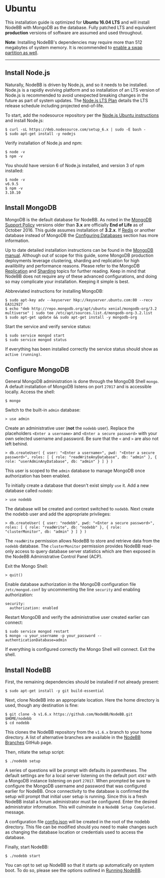 # Ubuntu

This installation guide is optimized for **Ubuntu 16.04 LTS** and will install NodeBB with MongoDB as the database. Fully patched LTS and equivalent **production** versions of software are assumed and used throughout.

**Note**: Installing NodeBB's dependencies may require more than 512 megabytes of system memory. It is recommended to [enable a swap partition as well](https://www.digitalocean.com/community/tutorials/how-to-add-swap-space-on-ubuntu-16-04).

------------------------------------------------------------------------

## Install Node.js

Naturally, NodeBB is driven by Node.js, and so it needs to be installed. Node.js is a rapidly evolving platform and so installation of an LTS version of Node.js is recommended to avoid unexpected breaking changes in the future as part of system updates. The [Node.js LTS Plan](https://github.com/nodejs/LTS) details the LTS release schedule including projected end-of-life.

To start, add the nodesource repository per the [Node.js Ubuntu instructions](https://nodejs.org/en/download/package-manager/#debian-and-ubuntu-based-linux-distributions) and install Node.js:

```
$ curl -sL https://deb.nodesource.com/setup_6.x | sudo -E bash -
$ sudo apt-get install -y nodejs
```

Verify installation of Node.js and npm:

```
$ node -v
$ npm -v
```

You should have version 6 of Node.js installed, and version 3 of npm installed:

```
$ node -v
v6.9.5
$ npm -v
3.10.10
```

## Install MongoDB

MongoDB is the default database for NodeBB. As noted in the [MongoDB Support Policy](https://www.mongodb.com/support-policy) versions older than **3.x** are officially **End of Life** as of October 2016. This guide assumes installation of **3.2.x**. If [Redis](https://redis.io) or another database instead of MongoDB the [Configuring Databases](../../configuring/databases) section has more information.

Up to date detailed installation instructions can be found in the [MongoDB manual](https://docs.mongodb.com/v3.2/tutorial/install-mongodb-on-ubuntu/). Although out of scope for this guide, some MongoDB production deployments leverage clustering, sharding and replication for high availibility and performance reasons. Please refer to the MongoDB [Replication](https://docs.mongodb.com/v3.2/replication/) and [Sharding](https://docs.mongodb.com/v3.2/sharding/) topics for further reading. Keep in mind that NodeBB does not require any of these advanced configurations, and doing so may complicate your installation. Keeping it simple is best.

Abbreviated instructions for installing MongoDB:

```
$ sudo apt-key adv --keyserver hkp://keyserver.ubuntu.com:80 --recv EA312927
$ echo "deb http://repo.mongodb.org/apt/ubuntu xenial/mongodb-org/3.2 multiverse" | sudo tee /etc/apt/sources.list.d/mongodb-org-3.2.list
$ sudo apt-get update && sudo apt-get install -y mongodb-org
```

Start the service and verify service status:

```
$ sudo service mongod start
$ sudo service mongod status
```

If everything has been installed correctly the service status should
show as `active (running)`.

## Configure MongoDB

General MongoDB administration is done through the MongoDB Shell `mongo`. A default installation of MongoDB listens on port `27017` and is accessible locally. Access the shell:

```
$ mongo
```

Switch to the built-in `admin` database:

```
> use admin
```

Create an administrative user (**not** the `nodebb` user). Replace the placeholders `<Enter a username>` and `<Enter a secure password>` with your own selected username and password. Be sure that the `<` and `>` are also not left behind.

```
> db.createUser( { user: "<Enter a username>", pwd: "<Enter a secure password>", roles: [ { role: "readWriteAnyDatabase", db: "admin" }, { role: "userAdminAnyDatabase", db: "admin" } ] } )
```

This user is scoped to the `admin` database to manage MongoDB once authorization has been enabled.

To initially create a database that doesn't exist simply `use` it. Add a
new database called `nodebb`:

```
> use nodebb
```

The database will be created and context switched to `nodebb`. Next create the nodebb user and add the appropriate privileges:

```
> db.createUser( { user: "nodebb", pwd: "<Enter a secure password>", roles: [ { role: "readWrite", db: "nodebb" }, { role: "clusterMonitor", db: "admin" } ] } )
```

The `readWrite` permission allows NodeBB to store and retrieve data from the `nodebb` database. The `clusterMonitor` permission provides NodeBB read-only access to query database server statistics which are then exposed in the NodeBB Administrative Control Panel (ACP).

Exit the Mongo Shell:

```
> quit()
```

Enable database authorization in the MongoDB configuration file `/etc/mongod.conf` by uncommenting the line `security` and enabling authorization:

```
security:
  authorization: enabled
```

Restart MongoDB and verify the administrative user created earlier can connect:

```
$ sudo service mongod restart
$ mongo -u your_username -p your_password --authenticationDatabase=admin
```

If everything is configured correctly the Mongo Shell will connect. Exit the shell.

## Install NodeBB

First, the remaining dependencies should be installed if not already
present:

```
$ sudo apt-get install -y git build-essential
```

Next, clone NodeBB into an appropriate location. Here the home directory is used, though any destination is fine:

```
$ git clone -b v1.6.x https://github.com/NodeBB/NodeBB.git $HOME/nodebb
$ cd nodebb
```

This clones the NodeBB repository from the `v1.6.x` branch to your home directory. A list of alternative branches are available in the [NodeBB Branches](https://github.com/NodeBB/NodeBB/branches) GitHub page.

Then, nitiate the setup script:

```
$ ./nodebb setup
```

A series of questions will be prompt with defaults in parentheses. The default settings are for a local server listening on the default port `4567` with a MongoDB instance listening on port `27017`. When prompted be sure to configure the MongoDB username and password that was configured earlier for NodeBB. Once connectivity to the database is confirmed the setup will prompt that initial user setup is running. Since this is a fresh NodeBB install a forum administrator must be configured. Enter the desired administrator information. This will culminate in a `NodeBB Setup Completed.` message.

A configuration file [config.json](../../configuring/config) will be created in the root of the nodebb directory. This file can be modified should you need to make changes such as changing the database location or credentials used to access the database.

Finally, start NodeBB:

```
$ ./nodebb start
```

You can opt to set up NodeBB so that it starts up automatically on system boot. To do so, please see the options outlined in [Running NodeBB](../../configuring/running).

